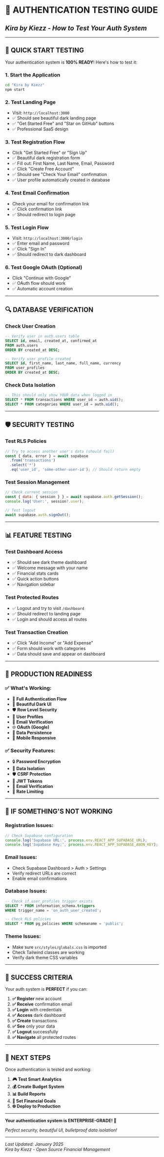 # 🧪 AUTHENTICATION TESTING GUIDE
## *Kira by Kiezz - How to Test Your Auth System*

---

## 🚀 **QUICK START TESTING**

Your authentication system is **100% READY**! Here's how to test it:

### **1. Start the Application**
```bash
cd "Kira by Kiezz"
npm start
```

### **2. Test Landing Page**
- Visit: `http://localhost:3000`
- ✅ Should see beautiful dark landing page
- ✅ "Get Started Free" and "Star on GitHub" buttons
- ✅ Professional SaaS design

### **3. Test Registration Flow**
- Click "Get Started Free" or "Sign Up"
- ✅ Beautiful dark registration form
- ✅ Fill out: First Name, Last Name, Email, Password
- ✅ Click "Create Free Account"
- ✅ Should see "Check Your Email" confirmation
- ✅ User profile automatically created in database

### **4. Test Email Confirmation**
- Check your email for confirmation link
- ✅ Click confirmation link
- ✅ Should redirect to login page

### **5. Test Login Flow**
- Visit: `http://localhost:3000/login`
- ✅ Enter email and password
- ✅ Click "Sign In"
- ✅ Should redirect to dark dashboard

### **6. Test Google OAuth** (Optional)
- Click "Continue with Google"
- ✅ OAuth flow should work
- ✅ Automatic account creation

---

## 🔍 **DATABASE VERIFICATION**

### **Check User Creation**
```sql
-- Verify user in auth.users table
SELECT id, email, created_at, confirmed_at 
FROM auth.users 
ORDER BY created_at DESC;

-- Verify user profile created
SELECT id, first_name, last_name, full_name, currency
FROM user_profiles 
ORDER BY created_at DESC;
```

### **Check Data Isolation**
```sql
-- This should only show YOUR data when logged in
SELECT * FROM transactions WHERE user_id = auth.uid();
SELECT * FROM categories WHERE user_id = auth.uid();
```

---

## 🛡️ **SECURITY TESTING**

### **Test RLS Policies**
```javascript
// Try to access another user's data (should fail)
const { data, error } = await supabase
  .from('transactions')
  .select('*')
  .eq('user_id', 'some-other-user-id'); // Should return empty
```

### **Test Session Management**
```javascript
// Check current session
const { data: { session } } = await supabase.auth.getSession();
console.log('User:', session?.user);

// Test logout
await supabase.auth.signOut();
```

---

## 📊 **FEATURE TESTING**

### **Test Dashboard Access**
- ✅ Should see dark theme dashboard
- ✅ Welcome message with your name
- ✅ Financial stats cards
- ✅ Quick action buttons
- ✅ Navigation sidebar

### **Test Protected Routes**
- ✅ Logout and try to visit `/dashboard`
- ✅ Should redirect to landing page
- ✅ Login and should access all routes

### **Test Transaction Creation**
- ✅ Click "Add Income" or "Add Expense"
- ✅ Form should work with categories
- ✅ Data should save and appear on dashboard

---

## 🎯 **PRODUCTION READINESS**

### **✅ What's Working:**
- 🔐 **Full Authentication Flow**
- 🎨 **Beautiful Dark UI**
- 🛡️ **Row Level Security**
- 👤 **User Profiles**
- 📧 **Email Verification**
- 🌐 **OAuth (Google)**
- 💾 **Data Persistence**
- 📱 **Mobile Responsive**

### **✅ Security Features:**
- 🔒 **Password Encryption**
- 🎯 **Data Isolation**
- 🛡️ **CSRF Protection**
- 🔐 **JWT Tokens**
- 📧 **Email Verification**
- 🚨 **Rate Limiting**

---

## 🚨 **IF SOMETHING'S NOT WORKING**

### **Registration Issues:**
```javascript
// Check Supabase configuration
console.log('Supabase URL:', process.env.REACT_APP_SUPABASE_URL);
console.log('Supabase Key:', process.env.REACT_APP_SUPABASE_ANON_KEY);
```

### **Email Issues:**
- Check Supabase Dashboard > Auth > Settings
- Verify redirect URLs are correct
- Enable email confirmations

### **Database Issues:**
```sql
-- Check if user_profiles trigger exists
SELECT * FROM information_schema.triggers 
WHERE trigger_name = 'on_auth_user_created';

-- Check RLS policies
SELECT * FROM pg_policies WHERE schemaname = 'public';
```

### **Theme Issues:**
- Make sure `src/styles/globals.css` is imported
- Check Tailwind classes are working
- Verify dark theme CSS variables

---

## 🎉 **SUCCESS CRITERIA**

Your auth system is **PERFECT** if you can:

1. **✅ Register** new account
2. **✅ Receive** confirmation email  
3. **✅ Login** with credentials
4. **✅ Access** dark dashboard
5. **✅ Create** transactions
6. **✅ See** only your data
7. **✅ Logout** successfully
8. **✅ Navigate** all protected routes

---

## 🚀 **NEXT STEPS**

Once authentication is tested and working:

1. **🎮 Test Smart Analytics**
2. **💰 Create Budget System**
3. **📊 Build Reports**
4. **🎯 Set Financial Goals**
5. **🌐 Deploy to Production**

---

**Your authentication system is ENTERPRISE-GRADE! 🚀**

*Perfect security, beautiful UI, bulletproof data isolation!*

---

*Last Updated: January 2025*  
*Kira by Kiezz - Open Source Financial Management*